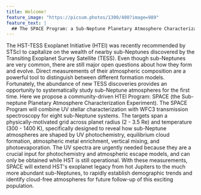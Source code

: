 ```yaml
---
title: Welcome! 
feature_image: "https://picsum.photos/1300/400?image=989"
feature_text: |
  ## The SPACE Program: a Sub-Neptune Planetary Atmosphere Characterization Experiment
---
```


The HST-TESS Exoplanet Initiative (HTEI) was recently recommended by STScI to capitalize on the wealth of nearby sub-Neptunes discovered by the Transiting Exoplanet Survey Satellite (TESS). Even though sub-Neptunes are very common, there are still major open questions about how they form and evolve. Direct measurements of their atmospheric composition are a powerful tool to distinguish between different formation models. Fortunately, the abundance of new TESS discoveries provides an opportunity to systematically study sub-Neptune atmospheres for the first time. Here we propose a community-driven HTEI Program: SPACE (the Sub-neptune Planetary Atmosphere Characterization Experiment). The SPACE Program will combine UV stellar characterization with WFC3 transmission spectroscopy for eight sub-Neptune systems. The targets span a physically-motivated grid across planet radius (2 - 3.5 Re) and temperature (300 - 1400 K), specifically designed to reveal how sub-Neptune atmospheres are shaped by UV photochemistry, equilibrium cloud formation, atmospheric metal enrichment, vertical mixing, and photoevaporation. The UV spectra are urgently needed because they are a crucial input for photochemistry and atmospheric escape models, and can only be obtained while HST is still operational. With these measurements, SPACE will extend HST's exoplanet legacy from hot Jupiters to the much more abundant sub-Neptunes, to rapidly establish demographic trends and identify cloud-free atmospheres for future follow-up of this exciting population.


